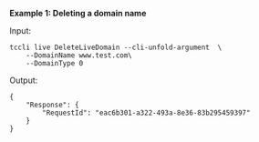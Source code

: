 **Example 1: Deleting a domain name**



Input: 

```
tccli live DeleteLiveDomain --cli-unfold-argument  \
    --DomainName www.test.com\
    --DomainType 0
```

Output: 
```
{
    "Response": {
        "RequestId": "eac6b301-a322-493a-8e36-83b295459397"
    }
}
```

